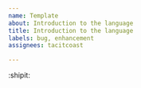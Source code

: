 ```yaml
---
name: Template
about: Introduction to the language
title: Introduction to the language
labels: bug, enhancement
assignees: tacitcoast

---
```


:shipit:
